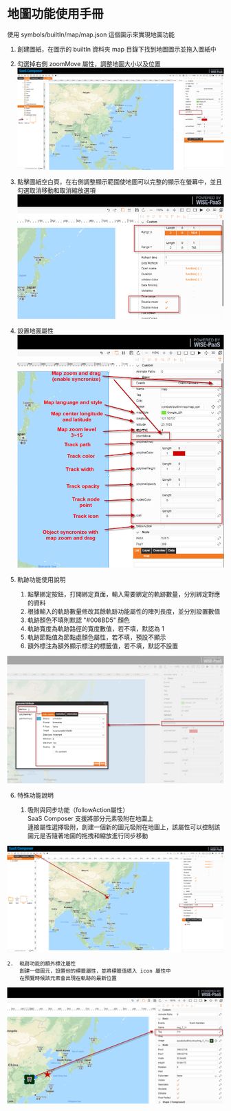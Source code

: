 # 地圖功能使用手冊  

使用 symbols/builtIn/map/map.json 這個圖示來實現地圖功能  


1. 創建圖紙，在圖示的 builtIn 資料夾 map 目錄下找到地圖圖示並拖入圖紙中
2. 勾選掉右側 zoomMove 屬性，調整地圖大小以及位置  
![Map1.png](image153.png)

3. 點擊圖紙空白頁，在右側調整顯示範圍使地圖可以完整的顯示在螢幕中，並且勾選取消移動和取消縮放選項  
![Map2.png](image154.png)

4. 設置地圖屬性  
![Map3.png](image155.png)

5. 軌跡功能使用說明  

	1. 點擊綁定按鈕，打開綁定頁面，輸入需要綁定的軌跡數量，分別綁定對應的資料
    2. 根據輸入的軌跡數量修改其餘軌跡功能屬性的陣列長度，並分別設置數值
    3. 軌跡顏色不填則默認 "#008BD5" 顏色
    4. 軌跡寬度為軌跡路徑的寬度數值，若不填，默認為 1
    5. 軌跡節點值為節點處顏色屬性，若不填，預設不顯示
    6. 額外標注為額外顯示標注的標籤值，若不填，默認不設置

![Map4.png](image156.png)

6. 特殊功能說明  

	1. 吸附與同步功能（followAction屬性）  
		SaaS Composer 支援將部分元素吸附在地圖上     
		連接屬性選擇吸附，創建一個新的圖元吸附在地圖上，該屬性可以控制該圖元是否隨著地圖的拖拽和縮放進行同步移動  

![Map6.png](image157.png)  

	2.  軌跡功能的額外標注屬性  
    	創建一個圖元，設置他的標籤屬性，並將標籤值填入 icon 屬性中
    	在預覽時候該元素會出現在軌跡的最新位置

![Map8.png](image158.png)
